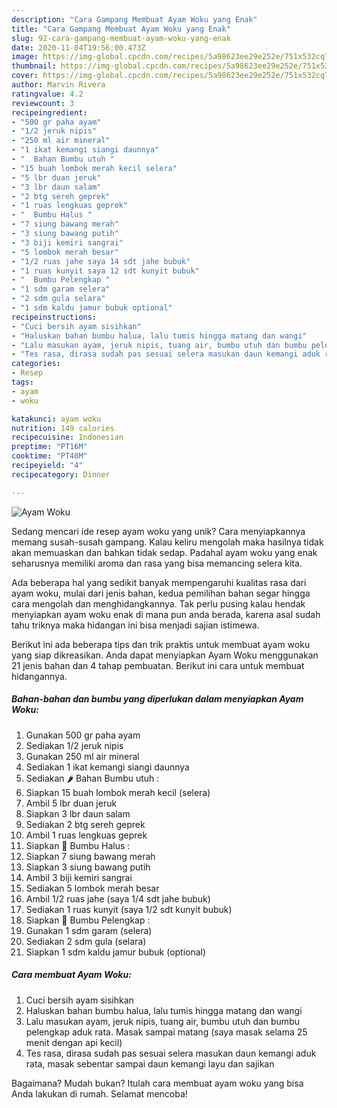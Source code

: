 ```yaml
---
description: "Cara Gampang Membuat Ayam Woku yang Enak"
title: "Cara Gampang Membuat Ayam Woku yang Enak"
slug: 92-cara-gampang-membuat-ayam-woku-yang-enak
date: 2020-11-04T19:56:00.473Z
image: https://img-global.cpcdn.com/recipes/5a98623ee29e252e/751x532cq70/ayam-woku-foto-resep-utama.jpg
thumbnail: https://img-global.cpcdn.com/recipes/5a98623ee29e252e/751x532cq70/ayam-woku-foto-resep-utama.jpg
cover: https://img-global.cpcdn.com/recipes/5a98623ee29e252e/751x532cq70/ayam-woku-foto-resep-utama.jpg
author: Marvin Rivera
ratingvalue: 4.2
reviewcount: 3
recipeingredient:
- "500 gr paha ayam"
- "1/2 jeruk nipis"
- "250 ml air mineral"
- "1 ikat kemangi siangi daunnya"
- "  Bahan Bumbu utuh "
- "15 buah lombok merah kecil selera"
- "5 lbr duan jeruk"
- "3 lbr daun salam"
- "2 btg sereh geprek"
- "1 ruas lengkuas geprek"
- "  Bumbu Halus "
- "7 siung bawang merah"
- "3 siung bawang putih"
- "3 biji kemiri sangrai"
- "5 lombok merah besar"
- "1/2 ruas jahe saya 14 sdt jahe bubuk"
- "1 ruas kunyit saya 12 sdt kunyit bubuk"
- "  Bumbu Pelengkap "
- "1 sdm garam selera"
- "2 sdm gula selara"
- "1 sdm kaldu jamur bubuk optional"
recipeinstructions:
- "Cuci bersih ayam sisihkan"
- "Haluskan bahan bumbu halua, lalu tumis hingga matang dan wangi"
- "Lalu masukan ayam, jeruk nipis, tuang air, bumbu utuh dan bumbu pelengkap aduk rata. Masak sampai matang (saya masak selama 25 menit dengan api kecil)"
- "Tes rasa, dirasa sudah pas sesuai selera masukan daun kemangi aduk rata, masak sebentar sampai daun kemangi layu dan sajikan"
categories:
- Resep
tags:
- ayam
- woku

katakunci: ayam woku 
nutrition: 149 calories
recipecuisine: Indonesian
preptime: "PT16M"
cooktime: "PT40M"
recipeyield: "4"
recipecategory: Dinner

---
```



![Ayam Woku](https://img-global.cpcdn.com/recipes/5a98623ee29e252e/751x532cq70/ayam-woku-foto-resep-utama.jpg)

Sedang mencari ide resep ayam woku yang unik? Cara menyiapkannya memang susah-susah gampang. Kalau keliru mengolah maka hasilnya tidak akan memuaskan dan bahkan tidak sedap. Padahal ayam woku yang enak seharusnya memiliki aroma dan rasa yang bisa memancing selera kita.



Ada beberapa hal yang sedikit banyak mempengaruhi kualitas rasa dari ayam woku, mulai dari jenis bahan, kedua pemilihan bahan segar hingga cara mengolah dan menghidangkannya. Tak perlu pusing kalau hendak menyiapkan ayam woku enak di mana pun anda berada, karena asal sudah tahu triknya maka hidangan ini bisa menjadi sajian istimewa.


Berikut ini ada beberapa tips dan trik praktis untuk membuat ayam woku yang siap dikreasikan. Anda dapat menyiapkan Ayam Woku menggunakan 21 jenis bahan dan 4 tahap pembuatan. Berikut ini cara untuk membuat hidangannya.

<!--inarticleads1-->

##### Bahan-bahan dan bumbu yang diperlukan dalam menyiapkan Ayam Woku:

1. Gunakan 500 gr paha ayam
1. Sediakan 1/2 jeruk nipis
1. Gunakan 250 ml air mineral
1. Sediakan 1 ikat kemangi siangi daunnya
1. Sediakan  🌶 Bahan Bumbu utuh :
1. Siapkan 15 buah lombok merah kecil (selera)
1. Ambil 5 lbr duan jeruk
1. Siapkan 3 lbr daun salam
1. Sediakan 2 btg sereh geprek
1. Ambil 1 ruas lengkuas geprek
1. Siapkan  🔪 Bumbu Halus :
1. Siapkan 7 siung bawang merah
1. Siapkan 3 siung bawang putih
1. Ambil 3 biji kemiri sangrai
1. Sediakan 5 lombok merah besar
1. Ambil 1/2 ruas jahe (saya 1/4 sdt jahe bubuk)
1. Sediakan 1 ruas kunyit (saya 1/2 sdt kunyit bubuk)
1. Siapkan  🥄 Bumbu Pelengkap :
1. Gunakan 1 sdm garam (selera)
1. Sediakan 2 sdm gula (selara)
1. Siapkan 1 sdm kaldu jamur bubuk (optional)




<!--inarticleads2-->

##### Cara membuat Ayam Woku:

1. Cuci bersih ayam sisihkan
1. Haluskan bahan bumbu halua, lalu tumis hingga matang dan wangi
1. Lalu masukan ayam, jeruk nipis, tuang air, bumbu utuh dan bumbu pelengkap aduk rata. Masak sampai matang (saya masak selama 25 menit dengan api kecil)
1. Tes rasa, dirasa sudah pas sesuai selera masukan daun kemangi aduk rata, masak sebentar sampai daun kemangi layu dan sajikan




Bagaimana? Mudah bukan? Itulah cara membuat ayam woku yang bisa Anda lakukan di rumah. Selamat mencoba!
